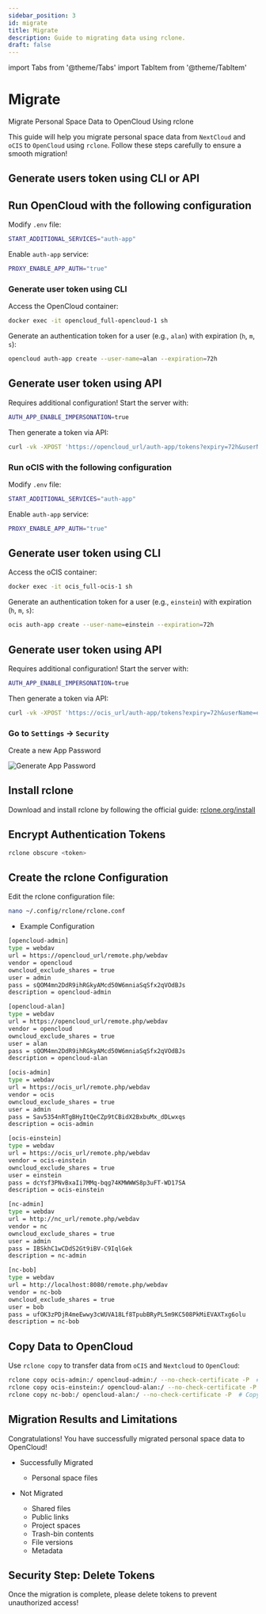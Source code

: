 ```yaml
---
sidebar_position: 3
id: migrate
title: Migrate
description: Guide to migrating data using rclone.
draft: false
---
```


import Tabs from '@theme/Tabs'
import TabItem from '@theme/TabItem'

# Migrate

Migrate Personal Space Data to OpenCloud Using rclone

This guide will help you migrate personal space data from `NextCloud` and `oCIS` to `OpenCloud` using `rclone`. Follow these steps carefully to ensure a smooth migration!

## Generate users token using CLI or API

<Tabs>
<TabItem value="opencloud" label="OpenCloud">

## Run OpenCloud with the following configuration

Modify `.env` file:

```bash
START_ADDITIONAL_SERVICES="auth-app"
```

Enable `auth-app` service:

```bash
PROXY_ENABLE_APP_AUTH="true"
```

### Generate user token using CLI

Access the OpenCloud container:

```bash
docker exec -it opencloud_full-opencloud-1 sh
```

Generate an authentication token for a user (e.g., `alan`) with expiration (`h`, `m`, `s`):

```bash
opencloud auth-app create --user-name=alan --expiration=72h
```

## Generate user token using API

Requires additional configuration! Start the server with:

```bash
AUTH_APP_ENABLE_IMPERSONATION=true
```

Then generate a token via API:

```bash
curl -vk -XPOST 'https://opencloud_url/auth-app/tokens?expiry=72h&userName=alan' -uadmin:admin
```

</TabItem>

<TabItem value="ocis" label="oCIS">

### Run oCIS with the following configuration

Modify `.env` file:

```bash
START_ADDITIONAL_SERVICES="auth-app"
```

Enable `auth-app` service:

```bash
PROXY_ENABLE_APP_AUTH="true"
```

## Generate user token using CLI

Access the oCIS container:

```bash
docker exec -it ocis_full-ocis-1 sh
```

Generate an authentication token for a user (e.g., `einstein`) with expiration (`h`, `m`, `s`):

```bash
ocis auth-app create --user-name=einstein --expiration=72h
```

## Generate user token using API

Requires additional configuration! Start the server with:

```bash
AUTH_APP_ENABLE_IMPERSONATION=true
```

Then generate a token via API:

```bash
curl -vk -XPOST 'https://ocis_url/auth-app/tokens?expiry=72h&userName=einstein' -uadmin:admin
```

</TabItem>

<TabItem value="nc" label="Nextcloud">

### Go to `Settings` → `Security`

Create a new App Password

![Generate App Password](./img/generate-pass-nc.png)

</TabItem>
</Tabs>

## Install rclone

Download and install rclone by following the official guide: [rclone.org/install](https://rclone.org/install/)

## Encrypt Authentication Tokens

```bash
rclone obscure <token>
```

## Create the rclone Configuration

Edit the rclone configuration file:

```bash
nano ~/.config/rclone/rclone.conf
```

- Example Configuration

```bash
[opencloud-admin]
type = webdav
url = https://opencloud_url/remote.php/webdav
vendor = opencloud
owncloud_exclude_shares = true
user = admin
pass = sQOM4mn2DdR9ihRGkyAMcd50W6mniaSqSfx2qVOdBJs
description = opencloud-admin

[opencloud-alan]
type = webdav
url = https://opencloud_url/remote.php/webdav
vendor = opencloud
owncloud_exclude_shares = true
user = alan
pass = sQOM4mn2DdR9ihRGkyAMcd50W6mniaSqSfx2qVOdBJs
description = opencloud-alan

[ocis-admin]
type = webdav
url = https://ocis_url/remote.php/webdav
vendor = ocis
owncloud_exclude_shares = true
user = admin
pass = Sav5354nRTgBHyItQeCZp9tCBidX2BxbuMx_dDLwxqs
description = ocis-admin

[ocis-einstein]
type = webdav
url = https://ocis_url/remote.php/webdav
vendor = ocis-einstein
owncloud_exclude_shares = true
user = einstein
pass = dcYsf3PNvBxaIi7MMq-bqg74KMWWWS8p3uFT-WD17SA
description = ocis-einstein

[nc-admin]
type = webdav
url = http://nc_url/remote.php/webdav
vendor = nc
owncloud_exclude_shares = true
user = admin
pass = IBSkhC1wCDdS2Gt9iBV-C9IqlGek
description = nc-admin

[nc-bob]
type = webdav
url = http://localhost:8080/remote.php/webdav
vendor = nc-bob
owncloud_exclude_shares = true
user = bob
pass = ufOK3zPDjR4meEwwy3cWUVA18Lf8TpubBRyPL5m9KC508PkMiEVAXTxg6olu
description = nc-bob

```

## Copy Data to OpenCloud

Use `rclone copy` to transfer data from `oCIS` and `Nextcloud` to `OpenCloud`:

```bash
rclone copy ocis-admin:/ opencloud-admin:/ --no-check-certificate -P  # Copy oCIS admin personal space to OpenCloud admin space
rclone copy ocis-einstein:/ opencloud-alan:/ --no-check-certificate -P  # Copy oCIS bob's personal space to OpenCloud admin space
rclone copy nc-bob:/ opencloud-alan:/ --no-check-certificate -P  # Copy Nextcloud admin personal space to OpenCloud admin space

```

## Migration Results and Limitations

Congratulations! You have successfully migrated personal space data to OpenCloud!

- Successfully Migrated
  - Personal space files

- Not Migrated
  - Shared files
  - Public links
  - Project spaces
  - Trash-bin contents
  - File versions
  - Metadata

## Security Step: Delete Tokens

Once the migration is complete, please delete tokens to prevent unauthorized access!
